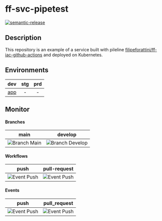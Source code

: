 # ff-svc-pipetest
[![semantic-release](https://img.shields.io/badge/%20%20%F0%9F%93%A6%F0%9F%9A%80-semantic--release-e10079.svg)](https://github.com/semantic-release/semantic-release)

## Description

This repository is an example of a service built with pileline [filipeforattini/ff-iac-github-actions](https://github.com/filipeforattini/ff-iac-github-actions) and deployed on Kubernetes.

## Environments

| dev | stg | prd |
|:---:|:---:|:---:|
| [app](https://ff-svc-nodejs.dev.forattini.app/) | - | - |


## Monitor

#### Branches

| main | develop |
| :---: | :---: |
| ![Branch Main](https://github.com/filipeforattini/ff-svc-pipetest/actions/workflows/push.yml/badge.svg?branch=main) | ![Branch Develop](https://github.com/filipeforattini/ff-svc-pipetest/actions/workflows/push.yml/badge.svg?branch=main) |

#### Workflows

| push | pull-request |
| :---: | :---: |
| ![Event Push](https://github.com/filipeforattini/ff-svc-pipetest/actions/workflows/push.yml/badge.svg) | ![Event Push](https://github.com/filipeforattini/ff-svc-pipetest/actions/workflows/pull-request.yml/badge.svg) |

#### Events

| push | pull_request |
| :---: | :---: |
| ![Event Push](https://github.com/filipeforattini/ff-svc-pipetest/actions/workflows/push.yml/badge.svg?event=push) | ![Event Push](https://github.com/filipeforattini/ff-svc-pipetest/actions/workflows/pull-request.yml/badge.svg?event=pull_request) |

